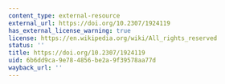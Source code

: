 ```yaml
---
content_type: external-resource
external_url: https://doi.org/10.2307/1924119
has_external_license_warning: true
license: https://en.wikipedia.org/wiki/All_rights_reserved
status: ''
title: https://doi.org/10.2307/1924119
uid: 6b6dd9ca-9e78-4856-be2a-9f39578aa77d
wayback_url: ''
---
```

